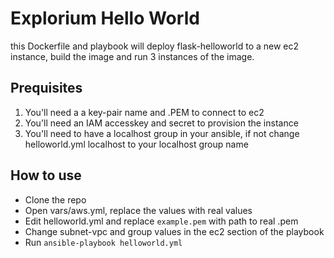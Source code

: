 # Explorium Hello World

this Dockerfile and playbook will deploy flask-helloworld to a new ec2 instance,
build the image and run 3 instances of the image.

## Prequisites
1. You'll need a a key-pair name and .PEM to connect to ec2
2. You'll need an IAM accesskey and secret to provision the instance
3. You'll need to have a localhost group in your ansible, if not change helloworld.yml localhost to your localhost group name

## How to use
- Clone the repo
- Open vars/aws.yml, replace the values with real values
- Edit helloworld.yml and replace `example.pem` with path to real .pem
- Change subnet-vpc and group values in the ec2 section of the playbook
- Run `ansible-playbook helloworld.yml` 